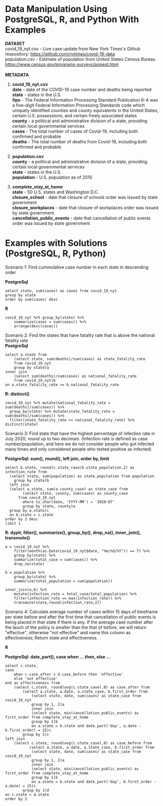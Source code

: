 # Data Manipulation Using PostgreSQL, R, and Python With Examples 

**DATASET** <br/>
covid_19_nyt.csv - Live case update from New York Times's Github respository: https://github.com/nytimes/covid-19-data<br/> 
population.csv - Estimate of population from United States Census Bureau https://www.census.gov/programs-surveys/popest.html
<br/> 
<br/>
**METADATA** <br/>
1) **covid_19_nyt.csv**<br/>
**date** - date of the COVID-19 case number and deaths being reported <br/>
**state** - states in the U.S.<br/>
**fips** - The Federal Information Processing Standard Publication 6-4 was a five-digit Federal Information Processing Standards code which uniquely identified counties and county equivalents in the United States, certain U.S. possessions, and certain freely associated states<br/>
**county** - a political and administrative division of a state, providing certain local governmental services<br/>
**cases** - The total number of cases of Covid-19, including both confirmed and probable<br/>
**deaths** - The total number of deaths from Covid-19, including both confirmed and probable<br/>


2) **population.csv**<br/>
**county** - a political and administrative division of a state, providing certain local governmental services<br/>
**state** - states in the U.S.<br/>
**population** - U.S. population as of 2010 <br/>

3) **complete_stay_at_home**<br/>
**state** - 50 U.S. states and Washington D.C.<br/>
**closure_school** - date that closure of schools order was issued by state government<br/>
**closure_workplaces** - date that closure of workplaces order was issued by state government<br/>
**cancellation_public_events** - date that cancellation of public events order was issued by state government<br/>

# Examples with Solutions (PostgreSQL, R, Python) 
Scenario 1: Find cummulative case number in each state in descending order <br/>

**PostgreSql**
```
select state, sum(cases) as cases from covid_19_nyt
group by state 
order by sum(cases) desc 
```

**R**
```
covid_19_nyt %>% group_by(state) %>% 
	summarize(cases = sum(cases)) %>% 
	arrange(desc(cases))
```

Scenario 2: Find the states that have fatality rate that is above the national fatality rate  <br/>
**PostgreSql**
```
select a.state from 
	(select state, sum(deaths)/sum(cases) as state_fatality_rate 
	from covid_19_nyt
	group by state)a
inner join 
	(select sum(deaths)/sum(cases) as national_fatality_rate
	from covid_19_nyt)b
on a.state_fatality_rate >= b.national_fatality_rate 
```

**R: distinct()**
```
covid_19_nyt %>% mutate(national_fatality_rate = sum(deaths)/sum(cases)) %>% 
  group_by(state) %>% mutate(state_fatality_rate = sum(deaths)/sum(cases)) %>% 
  filter(state_fatality_rate >= national_fatality_rate) %>% distinct(state)
```

Scenario 3: Find state that have the highest percentage of infection rate in July 2020, round up to two decimals. (Infection rate is defined as case number/population, and here we do not consider people who got infected many times and only considered people who tested positive as infected) <br/> 

**PostgreSql: sum(), round(), left join, order by, limit**
```
select b.state, round(c.state_case/b.state_population,2) as infection_rate from 
  (select state, sum(population) as state_population from population 
	group by state)b
  left join 
  (select a.state, sum(a.county_case) as state_case from 
	    (select state, county, sum(cases) as county_case 
      from covid_19_nyt	
	    where to_char(date, 'YYYY-MM') = '2020-07'
	    group by state, county)a
  group by a.state)c
  on b.state = c.state 
order by 2 desc 
limit 1 
```

**R: dyplr, filter(), summarize(), group_by(), drop_na(), inner_join(), transmute()**
```
a = covid_19_nyt %>% 
	filter(month(as.Date(covid_19_nyt$date, "%m/%d/%Y")) == 7) %>%
  	group_by(state) %>% 
	summarize(total_case = sum(cases)) %>% 
 	drop_na(state)

b = population %>% 
	group_by(state) %>% 
	summarize(total_population = sum(population))

inner_join(a,b) %>% 
	mutate(infection_rate = total_case/total_population) %>% 
 	filter(infection_rate == max(infection_rate)) %>% 
  	transmute(state,round(infection_rate,2))
```
Scenario 4: Calculate average number of cases within 15 days of timeframe per state before and after the first time that cancellation of public events is being placed in that state if there is any. If the average case number after the lauch of the policy is smaller than the that of before, we will return "effective", otherwise "not effective" and name this column as effectiveness; Return state and effectiveness. <br/>

**R**

**PostgreSql: date_part(), case when ... then, else ...**
```
select c.state, 
case 
	when c.case_after > d.case_before then 'effective'
	else 'not effective'
end as effectiveness from 
	(select c.state, round(avg(c.state_case),0) as case_after from 
		(select a.state, a.date, a.state_case, b.first_order from 
			(select state, date, sum(cases) as state_case from covid_19_nyt 
			group by 1, 2)a
			inner join 
			(select state, min(cancellation_public_events) as first_order from complete_stay_at_home
			group by 1)b
			on a.state = b.state and date_part('day', a.date - b.first_order) = 15)c
		group by 1)c
left join
	(select c.state, round(avg(c.state_case),0) as case_before from 
	       (select a.state, a.date, a.state_case, b.first_order from 
			(select state, date, sum(cases) as state_case from covid_19_nyt 
			group by 1, 2)a
			inner join 
			(select state, min(cancellation_public_events) as first_order from complete_stay_at_home
			group by 1)b
			on a.state = b.state and date_part('day', b.first_order - a.date) = 15)c
		group by 1)d 
on c.state = d.state
order by 2
```

